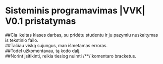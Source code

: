 <h1>Sisteminis programavimas |VVK|<br>V0.1 pristatymas</h1>


 ##Cia ikeltas klases darbas, su pridėtu studentu ir ju pazymiu nuskaitymas is tekstinio failo.<br>
 ##Tačiau viską sujungus, man išmetamas erroras.<br>
 ##Todel užkomentavau, tą kodo dalį.<br>
 ##Norint įsitikinti, reikia tiesiog nuimti /**/ komentaro bracketus. 


